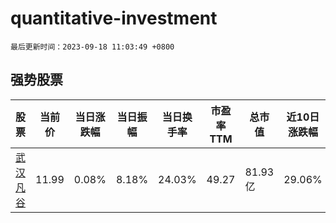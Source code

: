 # quantitative-investment

`最后更新时间：2023-09-18 11:03:49 +0800`

## 强势股票

|股票|当前价|当日涨跌幅|当日振幅|当日换手率|市盈率TTM|总市值|近10日涨跌幅|
|----|----|----|----|----|----|----|----|
|[武汉凡谷](https://xueqiu.com/S/SZ002194)|11.99|0.08%|8.18%|24.03%|49.27|81.93亿|29.06%|
